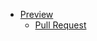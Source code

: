 - [Preview](https://your-name.github.io/your-repo/)
    - [Pull Request](https://github.com/your-name/your-repo/pull/1/files)
